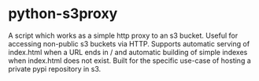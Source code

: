# python-s3proxy

A script which works as a simple http proxy to an s3 bucket. Useful for accessing non-public s3 buckets via HTTP. Supports automatic serving of index.html when a URL ends in / and automatic building of simple indexes when index.html does not exist. Built for the specific use-case of hosting a private pypi repository in s3.
